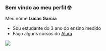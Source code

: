 ### Bem vindo ao meu perfil 🤓

Meu nome **Lucas Garcia**

- Sou estudante do 3 ano do ensino medido
- Faço alguns cursos do [Alura](https://www.alura.com.br/)

![](https://media.tenor.com/ucPDLxi-pqkAAAAM/giantsbetta-small-monkey.gif)
